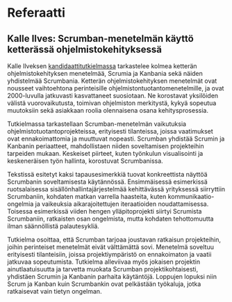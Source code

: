 # Referaatti
## Kalle Ilves: Scrumban-menetelmän käyttö ketterässä ohjelmistokehityksessä

Kalle Ilveksen [kandidaattitutkielmassa](https://www.cs.helsinki.fi/u/mluukkai/ohtu/ilves-kandi.pdf) tarkastelee kolmea ketterän ohjelmistokehityksen menetelmää, Scrumia ja Kanbania sekä näiden yhdistelmää Scrumbania. Ketterän ohjelmistokehityksen menetelmät ovat nousseet vaihtoehtona perinteisille ohjelmistontuotantomenetelmille, ja ovat 2000-luvulla jatkuvasti kasvattaneet suosiotaan. Ne korostavat yksilöiden välistä vuorovaikutusta, toimivan ohjelmiston merkitystä, kykyä sopeutua muutoksiin sekä asiakkaan roolia olennaisena osana kehitysprosessia.

Tutkielmassa tarkastellaan Scrumban-menetelmän vaikutuksia ohjelmistotuotantoprojekteissa, erityisesti tilanteissa, joissa vaatimukset ovat ennakoimattomia ja muuttuvat nopeasti. Scrumban yhdistää Scrumin ja Kanbanin periaatteet, mahdollistaen niiden soveltamisen projekteihin tarpeiden mukaan. Keskeiset piirteet, kuten työnkulun visualisointi ja keskeneräisen työn hallinta, korostuvat Scrumbanissa.

Tekstissä esitetyt kaksi tapausesimerkkiä tuovat konkreettista näyttöä Scrumbanin soveltamisesta käytännössä. Ensimmäisessä esimerkissä ruotsalaisessa sisällönhallintajärjestelmää kehittävässä yrityksessä siirryttiin Scrumbaniin, kohdaten matkan varrella haasteita, kuten kommunikaatio-ongelmia ja vaikeuksia aikarajoitettujen iteraatioiden noudattamisessa. Toisessa esimerkissä viiden hengen ylläpitoprojekti siirtyi Scrumista Scrumbaniin, ratkaisten osan ongelmista, mutta kohdaten tehottomuutta ilman säännöllistä palautesykliä.

Tutkielma osoittaa, että Scrumban tarjoaa joustavan ratkaisun projekteihin, joihin perinteiset menetelmät eivät välttämättä sovi. Menetelmä soveltuu erityisesti tilanteisiin, joissa projektiympäristö on ennakoimaton ja vaatii jatkuvaa sopeutumista. Tutkielma alleviivaa myös jokaisen projektin ainutlaatuisuutta ja tarvetta muokata Scrumban projektikohtaisesti, yhdistäen Scrumin ja Kanbanin parhaita käytäntöjä. Loppujen lopuksi niin Scrum ja Kanban kuin Scrumbankin ovat pelkästään työkaluja, jotka ratkaisevat vain tietyn ongelman.
